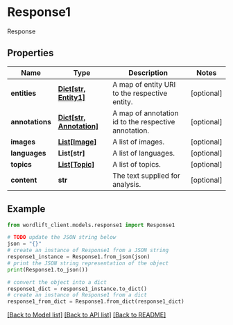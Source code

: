 # Response1

Response

## Properties

Name | Type | Description | Notes
------------ | ------------- | ------------- | -------------
**entities** | [**Dict[str, Entity1]**](Entity1.md) | A map of entity URI to the respective entity. | [optional] 
**annotations** | [**Dict[str, Annotation]**](Annotation.md) | A map of annotation id to the respective annotation. | [optional] 
**images** | [**List[Image]**](Image.md) | A list of images. | [optional] 
**languages** | **List[str]** | A list of languages. | [optional] 
**topics** | [**List[Topic]**](Topic.md) | A list of topics. | [optional] 
**content** | **str** | The text supplied for analysis. | [optional] 

## Example

```python
from wordlift_client.models.response1 import Response1

# TODO update the JSON string below
json = "{}"
# create an instance of Response1 from a JSON string
response1_instance = Response1.from_json(json)
# print the JSON string representation of the object
print(Response1.to_json())

# convert the object into a dict
response1_dict = response1_instance.to_dict()
# create an instance of Response1 from a dict
response1_from_dict = Response1.from_dict(response1_dict)
```
[[Back to Model list]](../README.md#documentation-for-models) [[Back to API list]](../README.md#documentation-for-api-endpoints) [[Back to README]](../README.md)


